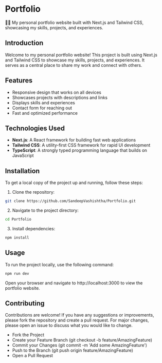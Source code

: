 # Portfolio

👨‍💻 My personal portfolio website built with Next.js and Tailwind CSS, showcasing my skills, projects, and experiences.

## Introduction
Welcome to my personal portfolio website! This project is built using Next.js and Tailwind CSS to showcase my skills, projects, and experiences. It serves as a central place to share my work and connect with others.

## Features
- Responsive design that works on all devices
- Showcases projects with descriptions and links
- Displays skills and experiences
- Contact form for reaching out
- Fast and optimized performance

## Technologies Used
- **Next.js**: A React framework for building fast web applications
- **Tailwind CSS**: A utility-first CSS framework for rapid UI development
- **TypeScript**: A strongly typed programming language that builds on JavaScript

## Installation
To get a local copy of the project up and running, follow these steps:

1. Clone the repository:
  ```bash
  git clone https://github.com/SandeepVashishtha/Portfolio.git 
  ```
2. Navigate to the project directory:
  ```bash
  cd Portfolio
  ```
3. Install dependencies:
  ```bash
  npm install
  ```

## Usage
  To run the project locally, use the following command:
  ```bash
  npm run dev
  ```
  Open your browser and navigate to http://localhost:3000 to view the portfolio website.

## Contributing
  Contributions are welcome! If you have any suggestions or improvements, please fork the repository and create a pull request. For major changes, please open an issue to discuss what you would like to change.

- Fork the Project
- Create your Feature Branch (git checkout -b feature/AmazingFeature)
- Commit your Changes (git commit -m 'Add some AmazingFeature')
- Push to the Branch (git push origin feature/AmazingFeature)
- Open a Pull Request

